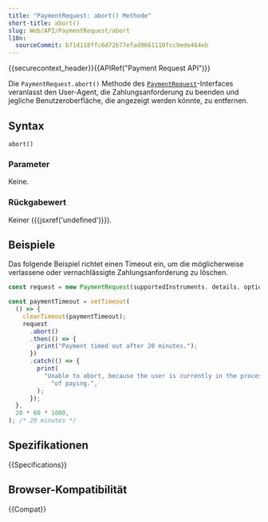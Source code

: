 ```yaml
---
title: "PaymentRequest: abort() Methode"
short-title: abort()
slug: Web/API/PaymentRequest/abort
l10n:
  sourceCommit: b71d118ffc6d72b77efad9661110fcc9ede464eb
---
```


{{securecontext_header}}{{APIRef("Payment Request API")}}

Die `PaymentRequest.abort()` Methode des [`PaymentRequest`](/de/docs/Web/API/PaymentRequest)-Interfaces veranlasst den User-Agent, die Zahlungsanforderung zu beenden und jegliche Benutzeroberfläche, die angezeigt werden könnte, zu entfernen.

## Syntax

```js-nolint
abort()
```

### Parameter

Keine.

### Rückgabewert

Keiner ({{jsxref('undefined')}}).

## Beispiele

Das folgende Beispiel richtet einen Timeout ein, um die möglicherweise verlassene oder vernachlässigte Zahlungsanforderung zu löschen.

```js
const request = new PaymentRequest(supportedInstruments, details, options);

const paymentTimeout = setTimeout(
  () => {
    clearTimeout(paymentTimeout);
    request
      .abort()
      .then(() => {
        print("Payment timed out after 20 minutes.");
      })
      .catch(() => {
        print(
          "Unable to abort, because the user is currently in the process " +
            "of paying.",
        );
      });
  },
  20 * 60 * 1000,
); /* 20 minutes */
```

## Spezifikationen

{{Specifications}}

## Browser-Kompatibilität

{{Compat}}

